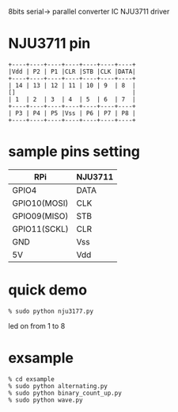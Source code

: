 8bits serial-> parallel converter IC NJU3711 driver


# NJU3711 pin
    +----+----+----+----+----+----+----+
    |Vdd | P2 | P1 |CLR |STB |CLK |DATA|
    +----+----+----+----+----+----+----+
    | 14 | 13 | 12 | 11 | 10 | 9  | 8  |
    []                                 |
    | 1  | 2  | 3  | 4  | 5  | 6  | 7  |
    +----+----+----+----+----+----+----+
    | P3 | P4 | P5 |Vss | P6 | P7 | P8 |
    +----+----+----+----+----+----+----+

# sample pins setting
  RPi         |  NJU3711
--------------|--------------
GPIO4         | DATA
GPIO10(MOSI)  | CLK
GPIO09(MISO)  | STB
GPIO11(SCKL)  | CLR
GND           | Vss
5V            | Vdd
 
# quick demo

    % sudo python nju3177.py 

led on from 1 to 8

# exsample

	% cd exsample
    % sudo python alternating.py
    % sudo python binary_count_up.py
    % sudo python wave.py
